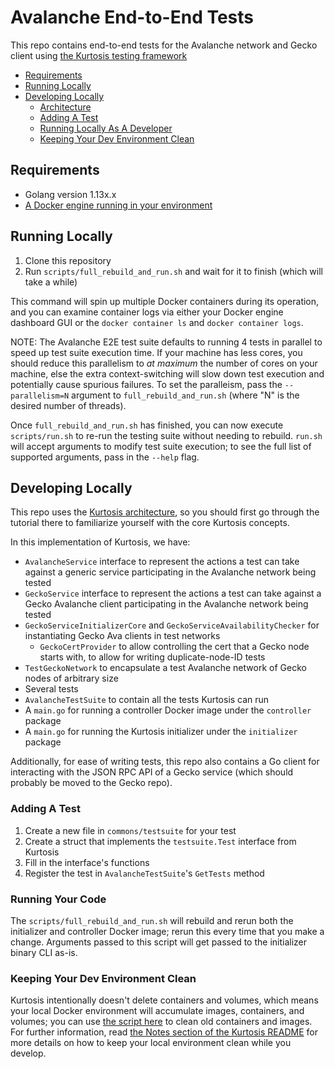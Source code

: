 Avalanche End-to-End Tests
====================
This repo contains end-to-end tests for the Avalanche network and Gecko client using [the Kurtosis testing framework](https://github.com/kurtosis-tech/kurtosis)

* [Requirements](#requirements)
* [Running Locally](#running-locally)
* [Developing Locally](#developing-locally)
    * [Architecture](#architecture)
    * [Adding A Test](#adding-a-test)
    * [Running Locally As A Developer](#running-locally-as-a-developer)
    * [Keeping Your Dev Environment Clean](#keeping-your-dev-environment-clean)

Requirements
------------
* Golang version 1.13x.x
* [A Docker engine running in your environment](https://docs.docker.com/engine/install/)

Running Locally
---------------
1. Clone this repository
1. Run `scripts/full_rebuild_and_run.sh` and wait for it to finish (which will take a while)

This command will spin up multiple Docker containers during its operation, and you can examine container logs via either your Docker engine dashboard GUI or the `docker container ls` and `docker container logs`.

NOTE: The Avalanche E2E test suite defaults to running 4 tests in parallel to speed up test suite execution time. If your machine has less cores, you should reduce this parallelism to _at maximum_ the number of cores on your machine, else the extra context-switching will slow down test execution and potentially cause spurious failures. To set the paralleism, pass the `--parallelism=N` argument to `full_rebuild_and_run.sh` (where "N" is the desired number of threads).

Once `full_rebuild_and_run.sh` has finished, you can now execute `scripts/run.sh` to re-run the testing suite without needing to rebuild. `run.sh` will accept arguments to modify test suite execution; to see the full list of supported arguments, pass in the `--help` flag.

Developing Locally
------------------
This repo uses the [Kurtosis architecture](https://github.com/kurtosis-tech/kurtosis), so you should first go through the tutorial there to familiarize yourself with the core Kurtosis concepts.

In this implementation of Kurtosis, we have:
* `AvalancheService` interface to represent the actions a test can take against a  generic service participating in the Avalanche network being tested
* `GeckoService` interface to represent the actions a test can take against a Gecko Avalanche client participating in the Avalanche network being tested
* `GeckoServiceInitializerCore` and `GeckoServiceAvailabilityChecker` for instantiating Gecko Ava clients in test networks
    * `GeckoCertProvider` to allow controlling the cert that a Gecko node starts with, to allow for writing duplicate-node-ID tests
* `TestGeckoNetwork` to encapsulate a test Avalanche network of Gecko nodes of arbitrary size
* Several tests
* `AvalancheTestSuite` to contain all the tests Kurtosis can run
* A `main.go` for running a controller Docker image under the `controller` package
* A `main.go` for running the Kurtosis initializer under the `initializer` package

Additionally, for ease of writing tests, this repo also contains a Go client for interacting with the JSON RPC API of a Gecko service (which should probably be moved to the Gecko repo).

### Adding A Test
1. Create a new file in `commons/testsuite` for your test
1. Create a struct that implements the `testsuite.Test` interface from Kurtosis
1. Fill in the interface's functions
1. Register the test in `AvalancheTestSuite`'s `GetTests` method

### Running Your Code
The `scripts/full_rebuild_and_run.sh` will rebuild and rerun both the initializer and controller Docker image; rerun this every time that you make a change. Arguments passed to this script will get passed to the initializer binary CLI as-is.

### Keeping Your Dev Environment Clean
Kurtosis intentionally doesn't delete containers and volumes, which means your local Docker environment will accumulate images, containers, and volumes; you can use [the script here](./scripts/clean_docker_environment.sh) to clean old containers and images. For further information, read [the Notes section of the Kurtosis README](https://github.com/kurtosis-tech/kurtosis/tree/develop#notes) for more details on how to keep your local environment clean while you develop.
